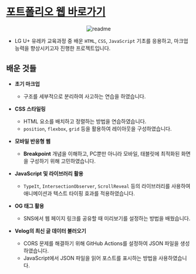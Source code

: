 # [포트폴리오 웹 바로가기](https://gwagjiug.github.io/)

<p align="center">
  <img src="https://github.com/user-attachments/assets/83a8325f-ae71-4d88-b8ed-7d34978e859a" alt="readme">
</p>


* LG U+ 유레카 교육과정 중 배운 `HTML`, `CSS`, `JavaScript` 기초를 응용하고, 마크업 능력을 향상시키고자 진행한 프로젝트입니다.

## 배운 것들

- **초기 마크업**  
  - 구조를 세부적으로 분리하여 사고하는 연습을 하였습니다.

- **CSS 스타일링**  
  - HTML 요소를 배치하고 정렬하는 방법을 연습하였습니다.
  - `position`, `flexbox`, `grid` 등을 활용하여 레이아웃을 구성하였습니다.

- **모바일 반응형 웹**  
  - **Breakpoint** 개념을 이해하고, PC뿐만 아니라 모바일, 태블릿에 최적화된 화면을 구성하기 위해 고민하였습니다.

- **JavaScript 및 라이브러리 활용**  
  - `TypeIt`, `IntersectionObserver`, `ScrollReveal` 등의 라이브러리를 사용하여 애니메이션과 텍스트 타이핑 효과를 적용하였습니다.

- **OG 태그 활용**  
  - SNS에서 웹 페이지 링크를 공유할 때 미리보기를 설정하는 방법을 배웠습니다.

- **Velog의 최신 글 데이터 불러오기**  
  - CORS 문제를 해결하기 위해 GitHub Actions를 설정하여 JSON 파일을 생성하였습니다.
  - JavaScript에서 JSON 파일을 읽어 포스트를 표시하는 방법을 사용하였습니다.


